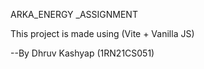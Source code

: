 ARKA_ENERGY _ASSIGNMENT

This project is made using (Vite + Vanilla JS)
  
  
  --By Dhruv Kashyap
  (1RN21CS051)

